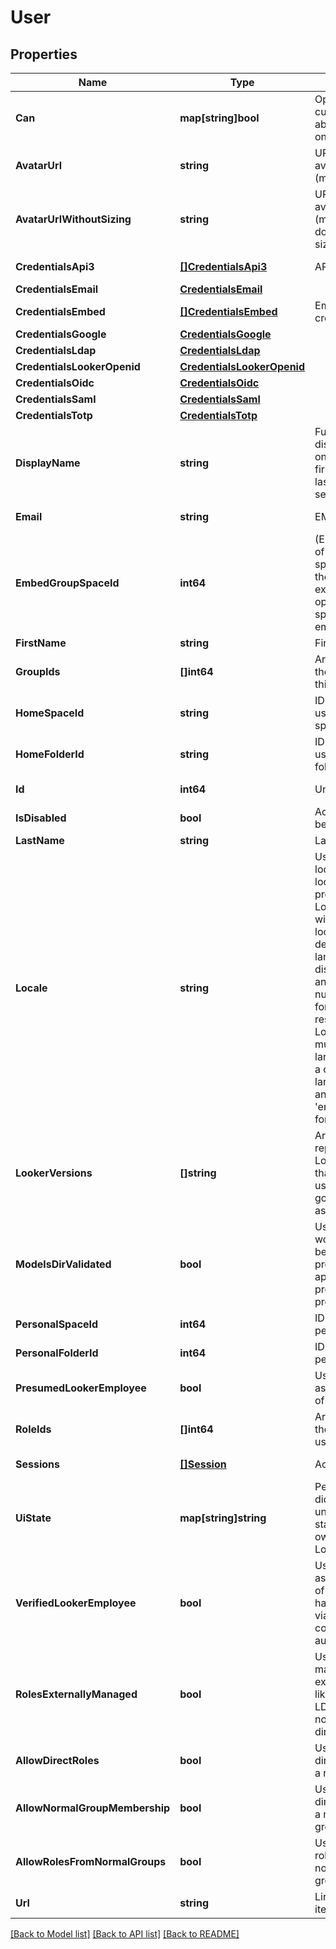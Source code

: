 # User

## Properties

Name | Type | Description | Notes
------------ | ------------- | ------------- | -------------
**Can** | **map[string]bool** | Operations the current user is able to perform on this object | [optional] [readonly] 
**AvatarUrl** | **string** | URL for the avatar image (may be generic) | [optional] [readonly] 
**AvatarUrlWithoutSizing** | **string** | URL for the avatar image (may be generic), does not specify size | [optional] [readonly] 
**CredentialsApi3** | [**[]CredentialsApi3**](CredentialsApi3.md) | API 3 credentials | [optional] [readonly] 
**CredentialsEmail** | [**CredentialsEmail**](CredentialsEmail.md) |  | [optional] 
**CredentialsEmbed** | [**[]CredentialsEmbed**](CredentialsEmbed.md) | Embed credentials | [optional] [readonly] 
**CredentialsGoogle** | [**CredentialsGoogle**](CredentialsGoogle.md) |  | [optional] 
**CredentialsLdap** | [**CredentialsLdap**](CredentialsLDAP.md) |  | [optional] 
**CredentialsLookerOpenid** | [**CredentialsLookerOpenid**](CredentialsLookerOpenid.md) |  | [optional] 
**CredentialsOidc** | [**CredentialsOidc**](CredentialsOIDC.md) |  | [optional] 
**CredentialsSaml** | [**CredentialsSaml**](CredentialsSaml.md) |  | [optional] 
**CredentialsTotp** | [**CredentialsTotp**](CredentialsTotp.md) |  | [optional] 
**DisplayName** | **string** | Full name for display (available only if both first_name and last_name are set) | [optional] [readonly] 
**Email** | **string** | EMail address | [optional] [readonly] 
**EmbedGroupSpaceId** | **int64** | (Embed only) ID of user&#39;s group space based on the external_group_id optionally specified during embed user login | [optional] [readonly] 
**FirstName** | **string** | First name | [optional] 
**GroupIds** | **[]int64** | Array of ids of the groups for this user | [optional] [readonly] 
**HomeSpaceId** | **string** | ID string for user&#39;s home space | [optional] 
**HomeFolderId** | **string** | ID string for user&#39;s home folder | [optional] 
**Id** | **int64** | Unique Id | [optional] [readonly] 
**IsDisabled** | **bool** | Account has been disabled | [optional] 
**LastName** | **string** | Last name | [optional] 
**Locale** | **string** | User&#39;s preferred locale. User locale takes precedence over Looker&#39;s system-wide default locale. Locale determines language of display strings and date and numeric formatting in API responses. Locale string must be a 2 letter language code or a combination of language code and region code: &#39;en&#39; or &#39;en-US&#39;, for example. | [optional] 
**LookerVersions** | **[]string** | Array of strings representing the Looker versions that this user has used (this only goes back as far as &#39;3.54.0&#39;) | [optional] [readonly] 
**ModelsDirValidated** | **bool** | User&#39;s dev workspace has been checked for presence of applicable production projects | [optional] 
**PersonalSpaceId** | **int64** | ID of user&#39;s personal space | [optional] [readonly] 
**PersonalFolderId** | **int64** | ID of user&#39;s personal folder | [optional] [readonly] 
**PresumedLookerEmployee** | **bool** | User is identified as an employee of Looker | [optional] [readonly] 
**RoleIds** | **[]int64** | Array of ids of the roles for this user | [optional] [readonly] 
**Sessions** | [**[]Session**](Session.md) | Active sessions | [optional] [readonly] 
**UiState** | **map[string]string** | Per user dictionary of undocumented state information owned by the Looker UI. | [optional] 
**VerifiedLookerEmployee** | **bool** | User is identified as an employee of Looker who has been verified via Looker corporate authentication | [optional] [readonly] 
**RolesExternallyManaged** | **bool** | User&#39;s roles are managed by an external directory like SAML or LDAP and can not be changed directly. | [optional] [readonly] 
**AllowDirectRoles** | **bool** | User can be directly assigned a role. | [optional] [readonly] 
**AllowNormalGroupMembership** | **bool** | User can be a direct member of a normal Looker group. | [optional] [readonly] 
**AllowRolesFromNormalGroups** | **bool** | User can inherit roles from a normal Looker group. | [optional] [readonly] 
**Url** | **string** | Link to get this item | [optional] [readonly] 

[[Back to Model list]](../README.md#documentation-for-models) [[Back to API list]](../README.md#documentation-for-api-endpoints) [[Back to README]](../README.md)


